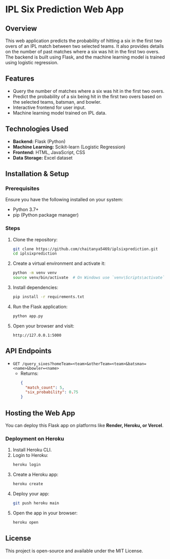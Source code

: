 # IPL Six Prediction Web App

## Overview
This web application predicts the probability of hitting a six in the first two overs of an IPL match between two selected teams. It also provides details on the number of past matches where a six was hit in the first two overs. The backend is built using Flask, and the machine learning model is trained using logistic regression.

## Features
- Query the number of matches where a six was hit in the first two overs.
- Predict the probability of a six being hit in the first two overs based on the selected teams, batsman, and bowler.
- Interactive frontend for user input.
- Machine learning model trained on IPL data.

## Technologies Used
- **Backend:** Flask (Python)
- **Machine Learning:** Scikit-learn (Logistic Regression)
- **Frontend:** HTML, JavaScript, CSS
- **Data Storage:** Excel dataset

## Installation & Setup
### Prerequisites
Ensure you have the following installed on your system:
- Python 3.7+
- pip (Python package manager)

### Steps
1. Clone the repository:
   ```sh
   git clone https://github.com/chaitanya5469/iplsixprediction.git
   cd iplsixprediction
   ```
2. Create a virtual environment and activate it:
   ```sh
   python -m venv venv
   source venv/bin/activate  # On Windows use `venv\Scripts\activate`
   ```
3. Install dependencies:
   ```sh
   pip install -r requirements.txt
   ```
4. Run the Flask application:
   ```sh
   python app.py
   ```
5. Open your browser and visit:
   ```
   http://127.0.0.1:5000
   ```

## API Endpoints
- `GET /query_sixes?homeTeam=<team>&otherTeam=<team>&batsman=<name>&bowler=<name>`
  - Returns:
    ```json
    {
      "match_count": 5,
      "six_probability": 0.75
    }
    ```

## Hosting the Web App
You can deploy this Flask app on platforms like **Render, Heroku, or Vercel**.
### Deployment on Heroku
1. Install Heroku CLI.
2. Login to Heroku:
   ```sh
   heroku login
   ```
3. Create a Heroku app:
   ```sh
   heroku create
   ```
4. Deploy your app:
   ```sh
   git push heroku main
   ```
5. Open the app in your browser:
   ```sh
   heroku open
   ```

## License
This project is open-source and available under the MIT License.

